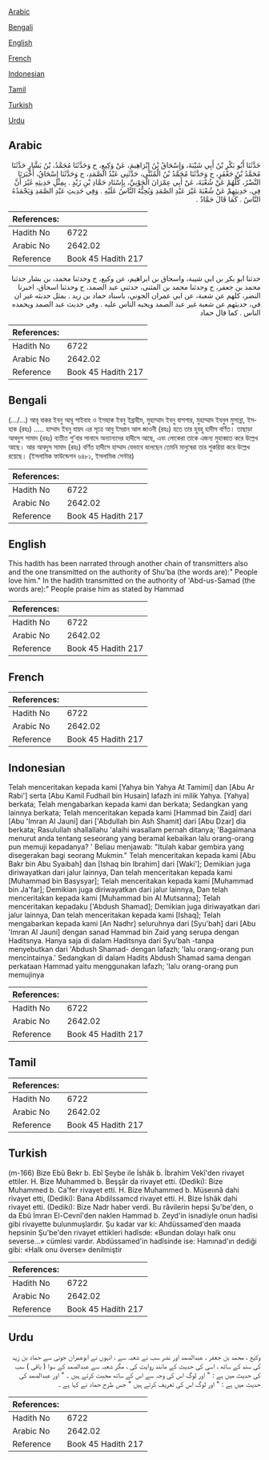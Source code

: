 [Arabic](#arabic)

[Bengali](#bengali)

[English](#english)

[French](#french)

[Indonesian](#indonesian)

[Tamil](#tamil)

[Turkish](#turkish)

[Urdu](#urdu)

## Arabic


<div dir="rtl" lang="ar" style={{fontSize:'larger',backgroundColor:'#f8f9fa',padding:20}}>
حَدَّثَنَا أَبُو بَكْرِ بْنُ أَبِي شَيْبَةَ، وَإِسْحَاقُ بْنُ إِبْرَاهِيمَ، عَنْ وَكِيعٍ، ح وَحَدَّثَنَا مُحَمَّدُ، بْنُ بَشَّارٍ حَدَّثَنَا مُحَمَّدُ بْنُ جَعْفَرٍ، ح وَحَدَّثَنَا مُحَمَّدُ بْنُ الْمُثَنَّى، حَدَّثَنِي عَبْدُ الصَّمَدِ، ح وَحَدَّثَنَا إِسْحَاقُ، أَخْبَرَنَا النَّضْرُ، كُلُّهُمْ عَنْ شُعْبَةَ، عَنْ أَبِي عِمْرَانَ الْجَوْنِيِّ، بِإِسْنَادِ حَمَّادِ بْنِ زَيْدٍ ‏.‏ بِمِثْلِ حَدِيثِهِ غَيْرَ أَنَّ فِي، حَدِيثِهِمْ عَنْ شُعْبَةَ غَيْرَ عَبْدِ الصَّمَدِ وَيُحِبُّهُ النَّاسُ عَلَيْهِ ‏.‏ وَفِي حَدِيثِ عَبْدِ الصَّمَدِ وَيَحْمَدُهُ النَّاسُ ‏.‏ كَمَا قَالَ حَمَّادٌ ‏.‏
</div>
<div style={{backgroundColor:'#f8f9fa',padding:20, marginBottom: 10}}><table> <thead> <tr> <th>References:</th> <th></th> </tr> </thead> <tbody><tr><td>Hadith No</td><td>6722</td></tr><tr><td>Arabic No</td><td>2642.02</td></tr><tr><td>Reference</td><td>Book 45 Hadith 217</td></tr></tbody></table></div>


<div dir="rtl" lang="ar" style={{fontSize:'larger',backgroundColor:'#f8f9fa',padding:20}}>
حدثنا ابو بكر بن ابي شيبة، واسحاق بن ابراهيم، عن وكيع، ح وحدثنا محمد، بن بشار حدثنا محمد بن جعفر، ح وحدثنا محمد بن المثنى، حدثني عبد الصمد، ح وحدثنا اسحاق، اخبرنا النضر، كلهم عن شعبة، عن ابي عمران الجوني، باسناد حماد بن زيد . بمثل حديثه غير ان في، حديثهم عن شعبة غير عبد الصمد ويحبه الناس عليه . وفي حديث عبد الصمد ويحمده الناس . كما قال حماد
</div>
<div style={{backgroundColor:'#f8f9fa',padding:20, marginBottom: 10}}><table> <thead> <tr> <th>References:</th> <th></th> </tr> </thead> <tbody><tr><td>Hadith No</td><td>6722</td></tr><tr><td>Arabic No</td><td>2642.02</td></tr><tr><td>Reference</td><td>Book 45 Hadith 217</td></tr></tbody></table></div>

## Bengali


<div dir="ltr" lang="bn" style={{fontSize:'larger',backgroundColor:'#f8f9fa',padding:20}}>
(…/...) আবূ বাকর ইবনু আবূ শাইবাহ ও ইসহাক ইবনু ইব্রাহীম, মুহাম্মাদ ইবনু বাশশার, মুহাম্মাদ ইবনুল মুসান্না, ইসহাক (রহঃ) ..... হাম্মাদ ইবনু যায়দ এর সূত্রে আবু ইমরান আল জাওনী (রহঃ) হতে তার হুবহু হাদীস বর্ণিত। তাছাড়া আবদুস সামাদ (রহঃ) ব্যতীত শু’বার সানাদে অন্যান্যদের হাদীসে আছে, এবং লোকেরা তাকে এজন্য মুহাব্বাত করে উল্লেখ আছে। আর আবদুস সামাদ (রহঃ) বর্ণিত হাদীসে হাম্মাদ যেভাবে বলেছেন তেমনি মানুষেরা তার শুকরিয়া করে উল্লেখ রয়েছে। (ইসলামিক ফাউন্ডেশন ৬৪৮১, ইসলামিক সেন্টার)
</div>
<div style={{backgroundColor:'#f8f9fa',padding:20, marginBottom: 10}}><table> <thead> <tr> <th>References:</th> <th></th> </tr> </thead> <tbody><tr><td>Hadith No</td><td>6722</td></tr><tr><td>Arabic No</td><td>2642.02</td></tr><tr><td>Reference</td><td>Book 45 Hadith 217</td></tr></tbody></table></div>

## English


<div dir="ltr" lang="en" style={{fontSize:'larger',backgroundColor:'#f8f9fa',padding:20}}>
This hadith has been narrated through another chain of transmitters also and the one transmitted on the authority of Shu'ba (the words are):" People love him." In the hadith transmitted on the authority of 'Abd-us-Samad (the words are):" People praise him as stated by Hammad
</div>
<div style={{backgroundColor:'#f8f9fa',padding:20, marginBottom: 10}}><table> <thead> <tr> <th>References:</th> <th></th> </tr> </thead> <tbody><tr><td>Hadith No</td><td>6722</td></tr><tr><td>Arabic No</td><td>2642.02</td></tr><tr><td>Reference</td><td>Book 45 Hadith 217</td></tr></tbody></table></div>

## French


<div dir="ltr" lang="fr" style={{fontSize:'larger',backgroundColor:'#f8f9fa',padding:20}}>

</div>
<div style={{backgroundColor:'#f8f9fa',padding:20, marginBottom: 10}}><table> <thead> <tr> <th>References:</th> <th></th> </tr> </thead> <tbody><tr><td>Hadith No</td><td>6722</td></tr><tr><td>Arabic No</td><td>2642.02</td></tr><tr><td>Reference</td><td>Book 45 Hadith 217</td></tr></tbody></table></div>

## Indonesian


<div dir="ltr" lang="id" style={{fontSize:'larger',backgroundColor:'#f8f9fa',padding:20}}>
Telah menceritakan kepada kami [Yahya bin Yahya At Tamimi] dan [Abu Ar Rabi'] serta [Abu Kamil Fudhail bin Husain] lafazh ini milik Yahya. [Yahya] berkata; Telah mengabarkan kepada kami dan berkata; Sedangkan yang lainnya berkata; Telah menceritakan kepada kami [Hammad bin Zaid] dari [Abu 'Imran Al Jauni] dari ['Abdullah bin Ash Shamit] dari [Abu Dzar] dia berkata; Rasulullah shallallahu 'alaihi wasallam pernah ditanya; 'Bagaimana menurut anda tentang seseorang yang beramal kebaikan lalu orang-orang pun memuji kepadanya? ' Beliau menjawab: "Itulah kabar gembira yang disegerakan bagi seorang Mukmin." Telah menceritakan kepada kami [Abu Bakr bin Abu Syaibah] dan [Ishaq bin Ibrahim] dari [Waki']; Demikian juga diriwayatkan dari jalur lainnya, Dan telah menceritakan kepada kami [Muhammad bin Basysyar]; Telah menceritakan kepada kami [Muhammad bin Ja'far]; Demikian juga diriwayatkan dari jalur lainnya, Dan telah menceritakan kepada kami [Muhammad bin Al Mutsanna]; Telah menceritakan kepadaku ['Abdush Shamad]; Demikian juga diriwayatkan dari jalur lainnya, Dan telah menceritakan kepada kami [Ishaq]; Telah mengabarkan kepada kami [An Nadhr] seluruhnya dari [Syu'bah] dari [Abu 'Imran Al Jauni] dengan sanad Hammad bin Zaid yang serupa dengan Haditsnya. Hanya saja di dalam Haditsnya dari Syu'bah -tanpa menyebutkan dari 'Abdush Shamad- dengan lafazh; 'lalu orang-orang pun mencintainya.' Sedangkan di dalam Hadits Abdush Shamad sama dengan perkataan Hammad yaitu menggunakan lafazh; 'lalu orang-orang pun memujinya
</div>
<div style={{backgroundColor:'#f8f9fa',padding:20, marginBottom: 10}}><table> <thead> <tr> <th>References:</th> <th></th> </tr> </thead> <tbody><tr><td>Hadith No</td><td>6722</td></tr><tr><td>Arabic No</td><td>2642.02</td></tr><tr><td>Reference</td><td>Book 45 Hadith 217</td></tr></tbody></table></div>

## Tamil


<div dir="ltr" lang="ta" style={{fontSize:'larger',backgroundColor:'#f8f9fa',padding:20}}>

</div>
<div style={{backgroundColor:'#f8f9fa',padding:20, marginBottom: 10}}><table> <thead> <tr> <th>References:</th> <th></th> </tr> </thead> <tbody><tr><td>Hadith No</td><td>6722</td></tr><tr><td>Arabic No</td><td>2642.02</td></tr><tr><td>Reference</td><td>Book 45 Hadith 217</td></tr></tbody></table></div>

## Turkish


<div dir="ltr" lang="tr" style={{fontSize:'larger',backgroundColor:'#f8f9fa',padding:20}}>
(m-166) Bize Ebû Bekr b. Ebî Şeybe ile İshâk b. İbrahim Vekî'den rivayet ettiler. H. Bize Muhammed b. Beşşâr da rivayet etti. (Dediki): Bize Muhammed b. Ca'fer rivayet etti. H. Bize Muhammed b. Müseıınâ dahi rivayet etti, (Dediki): Bana Abdilssamcd rivayet etti. H. Bize İshâk dahi rivayet etti. (Dediki): Bize Nadr haber verdi. Bu râvilerin hepsi Şu'be'den, o da Ebû İmran El-Cevnî'den naklen Hammad b. Zeyd'in isnadiyle onun hadîsi gibi rivayette bulunmuşlardır. Şu kadar var ki: Ahdüssamed'den maada hepsinin Şu'be'den rivayet ettikleri hadîsde: «Bundan dolayı halk onu severse...» cümlesi vardır. Abdüssamed'in hadîsinde ise: Hamınad'ın dediği gibi: «Halk onu överse» denilmiştir
</div>
<div style={{backgroundColor:'#f8f9fa',padding:20, marginBottom: 10}}><table> <thead> <tr> <th>References:</th> <th></th> </tr> </thead> <tbody><tr><td>Hadith No</td><td>6722</td></tr><tr><td>Arabic No</td><td>2642.02</td></tr><tr><td>Reference</td><td>Book 45 Hadith 217</td></tr></tbody></table></div>

## Urdu


<div dir="rtl" lang="ur" style={{fontSize:'larger',backgroundColor:'#f8f9fa',padding:20}}>
وکیع ، محمد بن جعفر ، عبدالصمد اور نضر سب نے شعبہ سے ، انہوں نے ابوعمران جونی سے حماد بن زید کی سند کے ساتھ ، اسی کی حدیث کے مانند روایت کی ، مگر شعبہ سے عبدالصمد کے سوا ( باقی ) سب کی حدیث میں ہے : " اور لوگ اس کی وجہ سے اس کے ساتھ محبت کرتے ہیں ۔ " اور عبدالصمد کی حدیث میں ہے : " اور لوگ اس کی تعریف کرتے ہیں " جس طرح حماد نے کہا ہے ۔
</div>
<div style={{backgroundColor:'#f8f9fa',padding:20, marginBottom: 10}}><table> <thead> <tr> <th>References:</th> <th></th> </tr> </thead> <tbody><tr><td>Hadith No</td><td>6722</td></tr><tr><td>Arabic No</td><td>2642.02</td></tr><tr><td>Reference</td><td>Book 45 Hadith 217</td></tr></tbody></table></div>